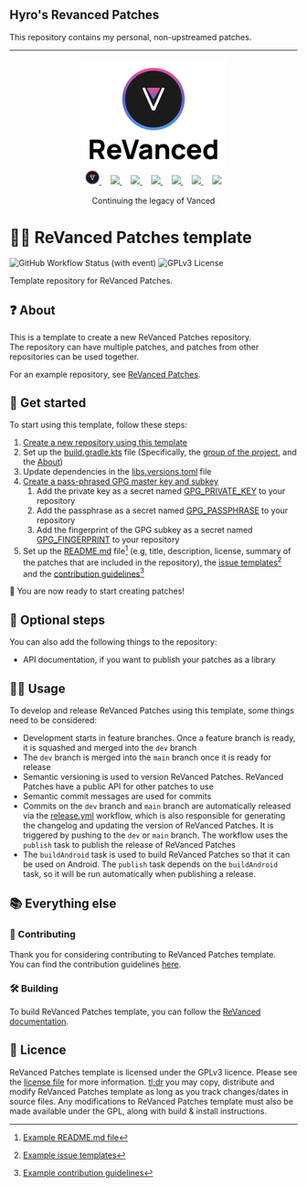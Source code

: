 ## Hyro's Revanced Patches

This repository contains my personal, non-upstreamed patches.

---

<p align="center">
  <picture>
    <source
      width="256px"
      media="(prefers-color-scheme: dark)"
      srcset="assets/revanced-headline/revanced-headline-vertical-dark.svg"
    >
    <img 
      width="256px"
      src="assets/revanced-headline/revanced-headline-vertical-light.svg"
    >
  </picture>
  <br>
  <a href="https://revanced.app/">
     <picture>
         <source height="24px" media="(prefers-color-scheme: dark)" srcset="assets/revanced-logo/revanced-logo.svg" />
         <img height="24px" src="assets/revanced-logo/revanced-logo.svg" />
     </picture>
   </a>&nbsp;&nbsp;&nbsp;
   <a href="https://github.com/ReVanced">
       <picture>
           <source height="24px" media="(prefers-color-scheme: dark)" srcset="https://i.ibb.co/dMMmCrW/Git-Hub-Mark.png" />
           <img height="24px" src="https://i.ibb.co/9wV3HGF/Git-Hub-Mark-Light.png" />
       </picture>
   </a>&nbsp;&nbsp;&nbsp;
   <a href="http://revanced.app/discord">
       <picture>
           <source height="24px" media="(prefers-color-scheme: dark)" srcset="https://user-images.githubusercontent.com/13122796/178032563-d4e084b7-244e-4358-af50-26bde6dd4996.png" />
           <img height="24px" src="https://user-images.githubusercontent.com/13122796/178032563-d4e084b7-244e-4358-af50-26bde6dd4996.png" />
       </picture>
   </a>&nbsp;&nbsp;&nbsp;
   <a href="https://reddit.com/r/revancedapp">
       <picture>
           <source height="24px" media="(prefers-color-scheme: dark)" srcset="https://user-images.githubusercontent.com/13122796/178032351-9d9d5619-8ef7-470a-9eec-2744ece54553.png" />
           <img height="24px" src="https://user-images.githubusercontent.com/13122796/178032351-9d9d5619-8ef7-470a-9eec-2744ece54553.png" />
       </picture>
   </a>&nbsp;&nbsp;&nbsp;
   <a href="https://t.me/app_revanced">
      <picture>
         <source height="24px" media="(prefers-color-scheme: dark)" srcset="https://user-images.githubusercontent.com/13122796/178032213-faf25ab8-0bc3-4a94-a730-b524c96df124.png" />
         <img height="24px" src="https://user-images.githubusercontent.com/13122796/178032213-faf25ab8-0bc3-4a94-a730-b524c96df124.png" />
      </picture>
   </a>&nbsp;&nbsp;&nbsp;
   <a href="https://x.com/revancedapp">
      <picture>
         <source media="(prefers-color-scheme: dark)" srcset="https://user-images.githubusercontent.com/93124920/270180600-7c1b38bf-889b-4d68-bd5e-b9d86f91421a.png">
         <img height="24px" src="https://user-images.githubusercontent.com/93124920/270108715-d80743fa-b330-4809-b1e6-79fbdc60d09c.png" />
      </picture>
   </a>&nbsp;&nbsp;&nbsp;
   <a href="https://www.youtube.com/@ReVanced">
      <picture>
         <source height="24px" media="(prefers-color-scheme: dark)" srcset="https://user-images.githubusercontent.com/13122796/178032714-c51c7492-0666-44ac-99c2-f003a695ab50.png" />
         <img height="24px" src="https://user-images.githubusercontent.com/13122796/178032714-c51c7492-0666-44ac-99c2-f003a695ab50.png" />
     </picture>
   </a>
   <br>
   <br>
   Continuing the legacy of Vanced
</p>

# 👋🧩 ReVanced Patches template

![GitHub Workflow Status (with event)](https://img.shields.io/github/actions/workflow/status/ReVanced/revanced-patches-template/release.yml)
![GPLv3 License](https://img.shields.io/badge/License-GPL%20v3-yellow.svg)

Template repository for ReVanced Patches.

## ❓ About

This is a template to create a new ReVanced Patches repository.  
The repository can have multiple patches, and patches from other repositories can be used together.

For an example repository, see [ReVanced Patches](https://github.com/revanced/revanced-patches).

## 🚀 Get started

To start using this template, follow these steps:

1. [Create a new repository using this template](https://github.com/new?template_name=revanced-patches-template&template_owner=ReVanced)
2. Set up the [build.gradle.kts](patches/build.gradle.kts) file (Specifically, the [group of the project](patches/build.gradle.kts#L1),
and the [About](patches/build.gradle.kts#L5-L11))
3. Update dependencies in the [libs.versions.toml](gradle/libs.versions.toml) file
4. [Create a pass-phrased GPG master key and subkey](https://mikeross.xyz/create-gpg-key-pair-with-subkeys/)
   1. Add the private key as a secret named [GPG_PRIVATE_KEY](.github/workflows/release.yml#L52) to your repository
   2. Add the passphrase as a secret named [GPG_PASSPHRASE](.github/workflows/release.yml#L53) to your repository
   3. Add the fingerprint of the GPG subkey as a secret named [GPG_FINGERPRINT](.github/workflows/release.yml#L54) to your repository
5. Set up the [README.md](README.md) file[^1] (e.g, title, description, license, summary of the patches
that are included in the repository), the [issue templates](.github/ISSUE_TEMPLATE)[^2]  and the [contribution guidelines](CONTRIBUTING.md)[^3]

🎉 You are now ready to start creating patches!

[^1]: [Example README.md file](https://github.com/ReVanced/revanced-patches/blob/main/README.md)
[^2]: [Example issue templates](https://github.com/ReVanced/revanced-patches/tree/main/.github/ISSUE_TEMPLATE)
[^3]: [Example contribution guidelines](https://github.com/ReVanced/revanced-patches/blob/main/CONTRIBUTING.md)

## 🔘 Optional steps

You can also add the following things to the repository:

- API documentation, if you want to publish your patches as a library

## 🧑‍💻 Usage

To develop and release ReVanced Patches using this template, some things need to be considered:

- Development starts in feature branches. Once a feature branch is ready, it is squashed and merged into the `dev` branch
- The `dev` branch is merged into the `main` branch once it is ready for release
- Semantic versioning is used to version ReVanced Patches. ReVanced Patches have a public API for other patches to use
- Semantic commit messages are used for commits
- Commits on the `dev` branch and `main` branch are automatically released
via the [release.yml](.github/workflows/release.yml) workflow, which is also responsible for generating the changelog
and updating the version of ReVanced Patches. It is triggered by pushing to the `dev` or `main` branch.
The workflow uses the `publish` task to publish the release of ReVanced Patches
- The `buildAndroid` task is used to build ReVanced Patches so that it can be used on Android.
The `publish` task depends on the `buildAndroid` task, so it will be run automatically when publishing a release.

## 📚 Everything else

### 📙 Contributing

Thank you for considering contributing to ReVanced Patches template.  
You can find the contribution guidelines [here](CONTRIBUTING.md).

### 🛠️ Building

To build ReVanced Patches template,
you can follow the [ReVanced documentation](https://github.com/ReVanced/revanced-documentation).

## 📜 Licence

ReVanced Patches template is licensed under the GPLv3 licence.
Please see the [license file](LICENSE) for more information.
[tl;dr](https://www.tldrlegal.com/license/gnu-general-public-license-v3-gpl-3) you may copy, distribute
and modify ReVanced Patches template as long as you track changes/dates in source files.
Any modifications to ReVanced Patches template must also be made available under the GPL,
along with build & install instructions.
